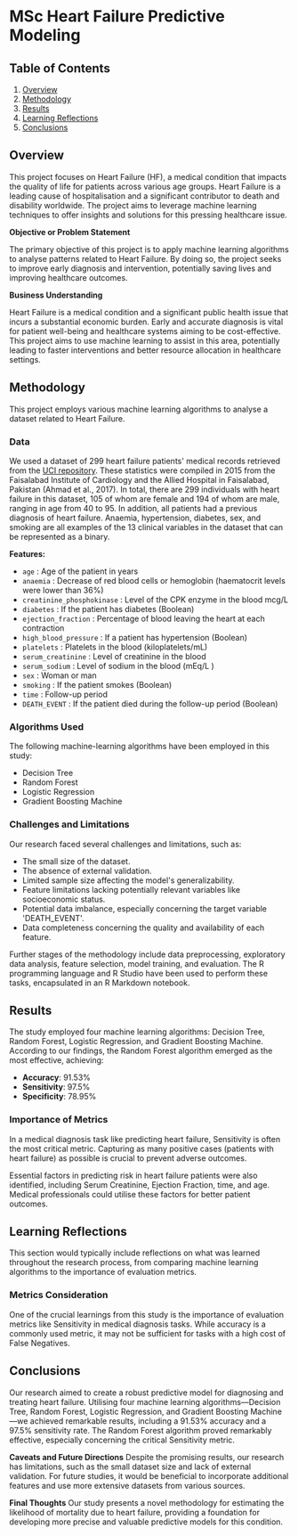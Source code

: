 # MSc Heart Failure Predictive Modeling

## Table of Contents
1. [Overview](#overview)
2. [Methodology](#methodology)
3. [Results](#results)
4. [Learning Reflections](#learning-reflections)
5. [Conclusions](#conclusions)

## Overview

This project focuses on Heart Failure (HF), a medical condition that impacts the quality of life for patients across various age groups. Heart Failure is a leading cause of hospitalisation and a significant contributor to death and disability worldwide. The project aims to leverage machine learning techniques to offer insights and solutions for this pressing healthcare issue.

**Objective or Problem Statement**

The primary objective of this project is to apply machine learning algorithms to analyse patterns related to Heart Failure. By doing so, the project seeks to improve early diagnosis and intervention, potentially saving lives and improving healthcare outcomes.

**Business Understanding**

Heart Failure is a medical condition and a significant public health issue that incurs a substantial economic burden. Early and accurate diagnosis is vital for patient well-being and healthcare systems aiming to be cost-effective. This project aims to use machine learning to assist in this area, potentially leading to faster interventions and better resource allocation in healthcare settings.


## Methodology

This project employs various machine learning algorithms to analyse a dataset related to Heart Failure.

### Data

We used a dataset of 299 heart failure patients' medical records retrieved from the [UCI repository](https://archive.ics.uci.edu/ml/datasets/Heart+failure+clinical+records). These statistics were compiled in 2015 from the Faisalabad Institute of Cardiology and the Allied Hospital in Faisalabad, Pakistan (Ahmad et al., 2017). In total, there are 299 individuals with heart failure in this dataset, 105 of whom are female and 194 of whom are male, ranging in age from 40 to 95. In addition, all patients had a previous diagnosis of heart failure. Anaemia, hypertension, diabetes, sex, and smoking are all examples of the 13 clinical variables in the dataset that can be represented as a binary.


**Features:**

* `age` : Age of the patient in years
* `anaemia` : Decrease of red blood cells or hemoglobin (haematocrit levels were lower than 36%)
* `creatinine_phosphokinase` : Level of the CPK enzyme in the blood mcg/L
* `diabetes` : If the patient has diabetes (Boolean) 
* `ejection_fraction` : Percentage of blood leaving the heart at each contraction
* `high_blood_pressure` : If a patient has hypertension (Boolean) 
* `platelets` : Platelets in the blood (kiloplatelets/mL)
* `serum_creatinine` : Level of creatinine in the blood
* `serum_sodium` : Level of sodium in the blood (mEq/L )
* `sex` : Woman or man
* `smoking` : If the patient smokes (Boolean) 
* `time` : Follow-up period
* `DEATH_EVENT` : If the patient died during the follow-up period (Boolean)


### Algorithms Used
The following machine-learning algorithms have been employed in this study:
- Decision Tree
- Random Forest
- Logistic Regression
- Gradient Boosting Machine

### Challenges and Limitations
Our research faced several challenges and limitations, such as:
- The small size of the dataset.
- The absence of external validation.
- Limited sample size affecting the model's generalizability.
- Feature limitations lacking potentially relevant variables like socioeconomic status.
- Potential data imbalance, especially concerning the target variable 'DEATH_EVENT'.
- Data completeness concerning the quality and availability of each feature.

Further stages of the methodology include data preprocessing, exploratory data analysis, feature selection, model training, and evaluation. The R programming language and R Studio have been used to perform these tasks, encapsulated in an R Markdown notebook.



## Results

The study employed four machine learning algorithms: Decision Tree, Random Forest, Logistic Regression, and Gradient Boosting Machine. According to our findings, the Random Forest algorithm emerged as the most effective, achieving:

- **Accuracy**: 91.53%
- **Sensitivity**: 97.5%
- **Specificity**: 78.95%

### Importance of Metrics 
In a medical diagnosis task like predicting heart failure, Sensitivity is often the most critical metric. Capturing as many positive cases (patients with heart failure) as possible is crucial to prevent adverse outcomes.

Essential factors in predicting risk in heart failure patients were also identified, including Serum Creatinine, Ejection Fraction, time, and age. Medical professionals could utilise these factors for better patient outcomes.


## Learning Reflections

This section would typically include reflections on what was learned throughout the research process, from comparing machine learning algorithms to the importance of evaluation metrics.

### Metrics Consideration 
One of the crucial learnings from this study is the importance of evaluation metrics like Sensitivity in medical diagnosis tasks. While accuracy is a commonly used metric, it may not be sufficient for tasks with a high cost of False Negatives.



## Conclusions

Our research aimed to create a robust predictive model for diagnosing and treating heart failure. Utilising four machine learning algorithms—Decision Tree, Random Forest, Logistic Regression, and Gradient Boosting Machine—we achieved remarkable results, including a 91.53% accuracy and a 97.5% sensitivity rate. The Random Forest algorithm proved remarkably effective, especially concerning the critical Sensitivity metric.

**Caveats and Future Directions** 
Despite the promising results, our research has limitations, such as the small dataset size and lack of external validation. For future studies, it would be beneficial to incorporate additional features and use more extensive datasets from various sources.

**Final Thoughts** 
Our study presents a novel methodology for estimating the likelihood of mortality due to heart failure, providing a foundation for developing more precise and valuable predictive models for this condition.
